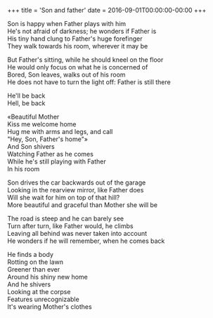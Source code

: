 +++
title = 'Son and father'
date = 2016-09-01T00:00:00-00:00
+++

Son is happy when Father plays with him\
He's not afraid of darkness; he wonders if Father is\
His tiny hand clung to Father's huge forefinger\
They walk towards his room, wherever it may be

But Father's sitting, while he should kneel on the floor\
He would only focus on what he is concerned of\
Bored, Son leaves, walks out of his room\
He does not have to turn the light off: Father is still there

He'll be back\
Hell, be back

«Beautiful Mother\
Kiss me welcome home\
Hug me with arms and legs, and call\
"Hey, Son, Father's home"»\
And Son shivers\
Watching Father as he comes\
While he's still playing with Father\
In his room

Son drives the car backwards out of the garage\
Looking in the rearview mirror, like Father does\
Will she wait for him on top of that hill?\
More beautiful and graceful than Mother she will be

The road is steep and he can barely see\
Turn after turn, like Father would, he climbs\
Leaving all behind was never taken into account\
He wonders if he will remember, when he comes back

He finds a body\
Rotting on the lawn\
Greener than ever\
Around his shiny new home\
And he shivers\
Looking at the corpse\
Features unrecognizable\
It's wearing Mother's clothes

